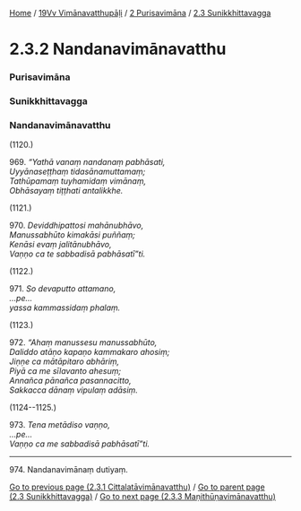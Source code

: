 
[Home](/) / [19Vv Vimānavatthupāḷi](/tipitaka/19Vv.md) / [2 Purisavimāna](/tipitaka/19Vv/2.md) / [2.3 Sunikkhittavagga](/tipitaka/19Vv/2/2.3.md)

# 2.3.2 Nandanavimānavatthu

### Purisavimāna

### Sunikkhittavagga

### Nandanavimānavatthu

(1120.)

969\. _“Yathā vanaṃ nandanaṃ pabhāsati,_  
_Uyyānaseṭṭhaṃ tidasānamuttamaṃ;_  
_Tathūpamaṃ tuyhamidaṃ vimānaṃ,_  
_Obhāsayaṃ tiṭṭhati antalikkhe._  


(1121.)

970\. _Deviddhipattosi mahānubhāvo,_  
_Manussabhūto kimakāsi puññaṃ;_  
_Kenāsi evaṃ jalitānubhāvo,_  
_Vaṇṇo ca te sabbadisā pabhāsatī”ti._  


(1122.)

971\. _So devaputto attamano,_  
_…pe…_  
_yassa kammassidaṃ phalaṃ._  


(1123.)

972\. _“Ahaṃ manussesu manussabhūto,_  
_Daliddo atāṇo kapaṇo kammakaro ahosiṃ;_  
_Jiṇṇe ca mātāpitaro abhāriṃ,_  
_Piyā ca me sīlavanto ahesuṃ;_  
_Annañca pānañca pasannacitto,_  
_Sakkacca dānaṃ vipulaṃ adāsiṃ._  


(1124--1125.)

973\. _Tena metādiso vaṇṇo,_  
_…pe…_  
_Vaṇṇo ca me sabbadisā pabhāsatī”ti._  


---

974\. Nandanavimānaṃ dutiyaṃ.



[Go to previous page (2.3.1 Cittalatāvimānavatthu)](/tipitaka/19Vv/2/2.3/2.3.1.md) / [Go to parent page (2.3 Sunikkhittavagga)](/tipitaka/19Vv/2/2.3.md) / [Go to next page (2.3.3 Maṇithūṇavimānavatthu)](/tipitaka/19Vv/2/2.3/2.3.3.md)



